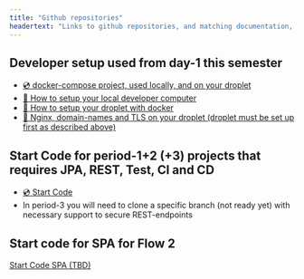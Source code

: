 ```yaml
---
title: "Github repositories"
headertext: "Links to github repositories, and matching documentation, used this semester"
---
```


## Developer setup used from day-1 this semester

- [:cd: docker-compose project, used locally, and on your droplet](https://github.com/Hartmannsolution/tomcat_mysql_nginx_docker.git)
- [:book: How to setup your local developer computer](https://docs.google.com/document/d/1RlAR3Ax-c3cpBrW2ez7NYAc8mrCJiRjAC3xdjjdi0Uc/edit?usp=sharing)
- [:book: How to setup your droplet with docker](https://docs.google.com/document/d/1aGEcD9Jv_uIUgOUnpYiCCxvxnPbkeoaO7Bf7b70lAfA/edit?usp=sharing)
- [:book: Nginx, domain-names and TLS on your droplet (droplet must be set up first as described above)](https://docs.google.com/document/d/1oGnmRWU0YVp6KD6QV7i2KKw0Co_L4xxYxNVpcuKGxCc/edit?usp=sharing)

## Start Code for period-1+2 (+3) projects that requires JPA, REST, Test, CI and CD

- [:cd: Start Code](https://github.com/dat3startcode/rest-jpa-devops-startcode)
- In period-3 you will need to clone a specific branch (not ready yet) with necessary support to secure REST-endpoints

## Start code for SPA for Flow 2

<!--[Start Code SPA (TBD)](https://github.com/Cphdat3sem2018f/code_simple_SPA)-->

[Start Code SPA (TBD)](#)

